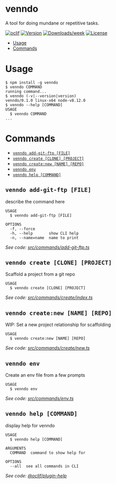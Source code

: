 venndo
======

A tool for doing mundane or repetitive tasks.

[![oclif](https://img.shields.io/badge/cli-oclif-brightgreen.svg)](https://oclif.io)
[![Version](https://img.shields.io/npm/v/venndo.svg)](https://npmjs.org/package/venndo)
[![Downloads/week](https://img.shields.io/npm/dw/venndo.svg)](https://npmjs.org/package/venndo)
[![License](https://img.shields.io/npm/l/venndo.svg)](https://github.com/JoshuaCrewe/venndo/blob/master/package.json)

<!-- toc -->
* [Usage](#usage)
* [Commands](#commands)
<!-- tocstop -->
# Usage
<!-- usage -->
```sh-session
$ npm install -g venndo
$ venndo COMMAND
running command...
$ venndo (-v|--version|version)
venndo/0.1.0 linux-x64 node-v8.12.0
$ venndo --help [COMMAND]
USAGE
  $ venndo COMMAND
...
```
<!-- usagestop -->
# Commands
<!-- commands -->
* [`venndo add-git-ftp [FILE]`](#venndo-add-git-ftp-file)
* [`venndo create [CLONE] [PROJECT]`](#venndo-create-clone-project)
* [`venndo create:new [NAME] [REPO]`](#venndo-createnew-name-repo)
* [`venndo env`](#venndo-env)
* [`venndo help [COMMAND]`](#venndo-help-command)

## `venndo add-git-ftp [FILE]`

describe the command here

```
USAGE
  $ venndo add-git-ftp [FILE]

OPTIONS
  -f, --force
  -h, --help       show CLI help
  -n, --name=name  name to print
```

_See code: [src/commands/add-git-ftp.ts](https://github.com/JoshuaCrewe/venndo/blob/v0.1.0/src/commands/add-git-ftp.ts)_

## `venndo create [CLONE] [PROJECT]`

Scaffold a project from a git repo

```
USAGE
  $ venndo create [CLONE] [PROJECT]
```

_See code: [src/commands/create/index.ts](https://github.com/JoshuaCrewe/venndo/blob/v0.1.0/src/commands/create/index.ts)_

## `venndo create:new [NAME] [REPO]`

WIP: Set a new project relationship for scaffolding

```
USAGE
  $ venndo create:new [NAME] [REPO]
```

_See code: [src/commands/create/new.ts](https://github.com/JoshuaCrewe/venndo/blob/v0.1.0/src/commands/create/new.ts)_

## `venndo env`

Create an env file from a few prompts

```
USAGE
  $ venndo env
```

_See code: [src/commands/env.ts](https://github.com/JoshuaCrewe/venndo/blob/v0.1.0/src/commands/env.ts)_

## `venndo help [COMMAND]`

display help for venndo

```
USAGE
  $ venndo help [COMMAND]

ARGUMENTS
  COMMAND  command to show help for

OPTIONS
  --all  see all commands in CLI
```

_See code: [@oclif/plugin-help](https://github.com/oclif/plugin-help/blob/v2.1.6/src/commands/help.ts)_
<!-- commandsstop -->
